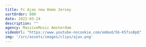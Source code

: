 ```yaml
---
title: Fc Ajax new Home Jersey
sortOrder: 800
date: 2022-03-24
description: ""
agency: MassiveMusic Amsterdam
videoUrl: "https://www.youtube-nocookie.com/embed/56-K5fssBpQ"
img: '/src/assets/images/clips/ajax.png'
---
```

